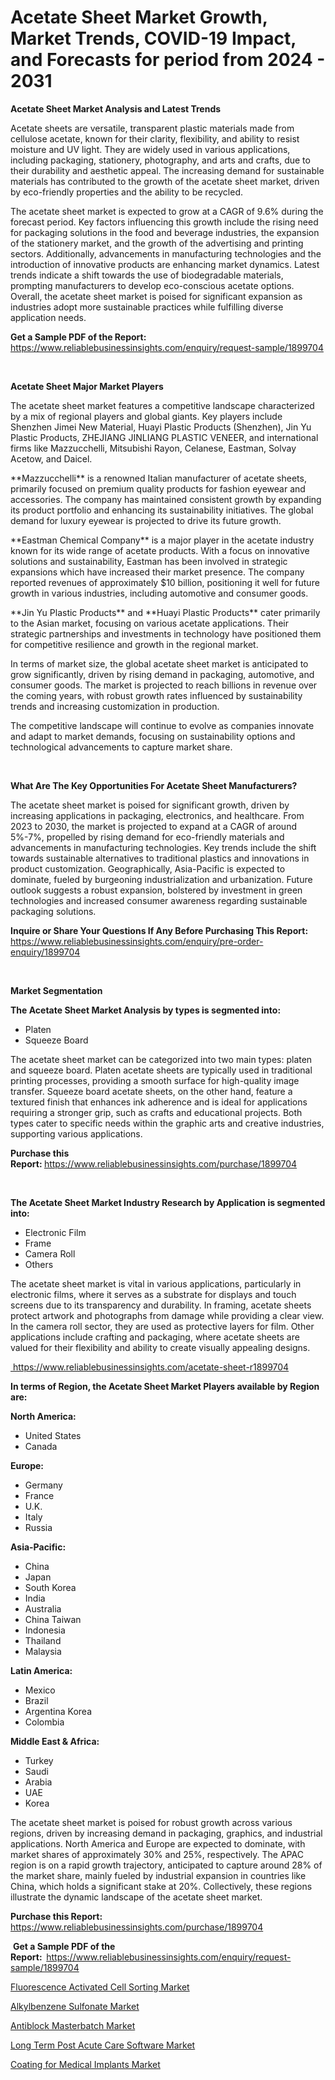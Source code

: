 <p><h1>Acetate Sheet Market Growth, Market Trends, COVID-19 Impact, and Forecasts for period from 2024 - 2031</h1></p><p><strong>Acetate Sheet Market Analysis and Latest Trends</strong></p>
<p><p>Acetate sheets are versatile, transparent plastic materials made from cellulose acetate, known for their clarity, flexibility, and ability to resist moisture and UV light. They are widely used in various applications, including packaging, stationery, photography, and arts and crafts, due to their durability and aesthetic appeal. The increasing demand for sustainable materials has contributed to the growth of the acetate sheet market, driven by eco-friendly properties and the ability to be recycled.</p><p>The acetate sheet market is expected to grow at a CAGR of 9.6% during the forecast period. Key factors influencing this growth include the rising need for packaging solutions in the food and beverage industries, the expansion of the stationery market, and the growth of the advertising and printing sectors. Additionally, advancements in manufacturing technologies and the introduction of innovative products are enhancing market dynamics. Latest trends indicate a shift towards the use of biodegradable materials, prompting manufacturers to develop eco-conscious acetate options. Overall, the acetate sheet market is poised for significant expansion as industries adopt more sustainable practices while fulfilling diverse application needs.</p></p>
<p><strong>Get a Sample PDF of the Report:&nbsp;</strong> <a href="https://www.reliablebusinessinsights.com/enquiry/request-sample/1899704?utm_campaign=1109&utm_medium=2&utm_source=Github&utm_content=ia&utm_term=13112024&utm_id=acetate-sheet">https://www.reliablebusinessinsights.com/enquiry/request-sample/1899704</a></p>
<p>&nbsp;</p>
<p><strong>Acetate Sheet Major Market Players</strong></p>
<p><p>The acetate sheet market features a competitive landscape characterized by a mix of regional players and global giants. Key players include Shenzhen Jimei New Material, Huayi Plastic Products (Shenzhen), Jin Yu Plastic Products, ZHEJIANG JINLIANG PLASTIC VENEER, and international firms like Mazzucchelli, Mitsubishi Rayon, Celanese, Eastman, Solvay Acetow, and Daicel.</p><p>**Mazzucchelli** is a renowned Italian manufacturer of acetate sheets, primarily focused on premium quality products for fashion eyewear and accessories. The company has maintained consistent growth by expanding its product portfolio and enhancing its sustainability initiatives. The global demand for luxury eyewear is projected to drive its future growth.</p><p>**Eastman Chemical Company** is a major player in the acetate industry known for its wide range of acetate products. With a focus on innovative solutions and sustainability, Eastman has been involved in strategic expansions which have increased their market presence. The company reported revenues of approximately $10 billion, positioning it well for future growth in various industries, including automotive and consumer goods.</p><p>**Jin Yu Plastic Products** and **Huayi Plastic Products** cater primarily to the Asian market, focusing on various acetate applications. Their strategic partnerships and investments in technology have positioned them for competitive resilience and growth in the regional market.</p><p>In terms of market size, the global acetate sheet market is anticipated to grow significantly, driven by rising demand in packaging, automotive, and consumer goods. The market is projected to reach billions in revenue over the coming years, with robust growth rates influenced by sustainability trends and increasing customization in production.</p><p>The competitive landscape will continue to evolve as companies innovate and adapt to market demands, focusing on sustainability options and technological advancements to capture market share.</p></p>
<p>&nbsp;</p>
<p><strong>What Are The Key Opportunities For Acetate Sheet Manufacturers?</strong></p>
<p><p>The acetate sheet market is poised for significant growth, driven by increasing applications in packaging, electronics, and healthcare. From 2023 to 2030, the market is projected to expand at a CAGR of around 5%-7%, propelled by rising demand for eco-friendly materials and advancements in manufacturing technologies. Key trends include the shift towards sustainable alternatives to traditional plastics and innovations in product customization. Geographically, Asia-Pacific is expected to dominate, fueled by burgeoning industrialization and urbanization. Future outlook suggests a robust expansion, bolstered by investment in green technologies and increased consumer awareness regarding sustainable packaging solutions.</p></p>
<p><strong>Inquire or Share Your Questions If Any Before Purchasing This Report:</strong> <a href="https://www.reliablebusinessinsights.com/enquiry/pre-order-enquiry/1899704?utm_campaign=1109&utm_medium=2&utm_source=Github&utm_content=ia&utm_term=13112024&utm_id=acetate-sheet">https://www.reliablebusinessinsights.com/enquiry/pre-order-enquiry/1899704</a></p>
<p>&nbsp;</p>
<p><strong>Market Segmentation</strong></p>
<p><strong>The Acetate Sheet Market Analysis by types is segmented into:</strong></p>
<p><ul><li>Platen</li><li>Squeeze Board</li></ul></p>
<p><p>The acetate sheet market can be categorized into two main types: platen and squeeze board. Platen acetate sheets are typically used in traditional printing processes, providing a smooth surface for high-quality image transfer. Squeeze board acetate sheets, on the other hand, feature a textured finish that enhances ink adherence and is ideal for applications requiring a stronger grip, such as crafts and educational projects. Both types cater to specific needs within the graphic arts and creative industries, supporting various applications.</p></p>
<p><strong>Purchase this Report:&nbsp;</strong><a href="https://www.reliablebusinessinsights.com/purchase/1899704?utm_campaign=1109&utm_medium=2&utm_source=Github&utm_content=ia&utm_term=13112024&utm_id=acetate-sheet">https://www.reliablebusinessinsights.com/purchase/1899704</a></p>
<p>&nbsp;</p>
<p><strong>The Acetate Sheet Market Industry Research by Application is segmented into:</strong></p>
<p><ul><li>Electronic Film</li><li>Frame</li><li>Camera Roll</li><li>Others</li></ul></p>
<p><p>The acetate sheet market is vital in various applications, particularly in electronic films, where it serves as a substrate for displays and touch screens due to its transparency and durability. In framing, acetate sheets protect artwork and photographs from damage while providing a clear view. In the camera roll sector, they are used as protective layers for film. Other applications include crafting and packaging, where acetate sheets are valued for their flexibility and ability to create visually appealing designs.</p></p>
<p><a href="https://www.reliablebusinessinsights.com/acetate-sheet-r1899704?utm_campaign=1109&utm_medium=2&utm_source=Github&utm_content=ia&utm_term=13112024&utm_id=acetate-sheet">&nbsp;https://www.reliablebusinessinsights.com/acetate-sheet-r1899704</a></p>
<p><strong>In terms of Region, the Acetate Sheet Market Players available by Region are:</strong></p>
<p>
    <p> <strong> North America: </strong>
        <ul>
            <li>United States</li>
            <li>Canada</li>
        </ul>
        </p> 
    <p> <strong> Europe: </strong>
        <ul>
            <li>Germany</li>
            <li>France</li>
            <li>U.K.</li>
            <li>Italy</li>
            <li>Russia</li>
        </ul>
        </p> 
    <p> <strong> Asia-Pacific: </strong>
        <ul>
            <li>China</li>
            <li>Japan</li>
            <li>South Korea</li>
            <li>India</li>
            <li>Australia</li>
            <li>China Taiwan</li>
            <li>Indonesia</li>
            <li>Thailand</li>
            <li>Malaysia</li>
        </ul>
        </p> 
    <p> <strong> Latin America: </strong>
        <ul>
            <li>Mexico</li>
            <li>Brazil</li>
            <li>Argentina Korea</li>
            <li>Colombia</li>
        </ul>
        </p> 
    <p> <strong> Middle East & Africa: </strong>
        <ul>
            <li>Turkey</li>
            <li>Saudi</li>
            <li>Arabia</li>
            <li>UAE</li>
            <li>Korea</li>
        </ul>
    </p>
    </p>
<p><p>The acetate sheet market is poised for robust growth across various regions, driven by increasing demand in packaging, graphics, and industrial applications. North America and Europe are expected to dominate, with market shares of approximately 30% and 25%, respectively. The APAC region is on a rapid growth trajectory, anticipated to capture around 28% of the market share, mainly fueled by industrial expansion in countries like China, which holds a significant stake at 20%. Collectively, these regions illustrate the dynamic landscape of the acetate sheet market.</p></p>
<p><strong>Purchase this Report: </strong><a href="https://www.reliablebusinessinsights.com/purchase/1899704?utm_campaign=1109&utm_medium=2&utm_source=Github&utm_content=ia&utm_term=13112024&utm_id=acetate-sheet">https://www.reliablebusinessinsights.com/purchase/1899704</a></p>
<p>&nbsp;<strong>Get a Sample PDF of the Report:&nbsp;&nbsp;</strong><a href="https://www.reliablebusinessinsights.com/enquiry/request-sample/1899704?utm_campaign=1109&utm_medium=2&utm_source=Github&utm_content=ia&utm_term=13112024&utm_id=acetate-sheet">https://www.reliablebusinessinsights.com/enquiry/request-sample/1899704</a></p>
<p><strong></strong></p>
<p><p><a href="https://issuu.com/reportprime-2/docs/fluorescence-activated-cell-sorting_dda8bca4a4f310?utm_campaign=1109&utm_medium=2&utm_source=Github&utm_content=ia&utm_term=13112024&utm_id=acetate-sheet">Fluorescence Activated Cell Sorting Market</a></p><p><a href="https://www.linkedin.com/pulse/alkylbenzene-sulfonate-market-size-status-forecast-2024-2031-iojtc?utm_campaign=1109&utm_medium=2&utm_source=Github&utm_content=ia&utm_term=13112024&utm_id=acetate-sheet">Alkylbenzene Sulfonate Market</a></p><p><a href="https://www.linkedin.com/pulse/trends-global-antiblock-masterbatch-market-forecast-analysis-k5bqc?utm_campaign=1109&utm_medium=2&utm_source=Github&utm_content=ia&utm_term=13112024&utm_id=acetate-sheet">Antiblock Masterbatch Market</a></p><p><a href="https://issuu.com/reportprime-2/docs/long-term-post-acute-care-software-_e0fed47e1d47d7?utm_campaign=1109&utm_medium=2&utm_source=Github&utm_content=ia&utm_term=13112024&utm_id=acetate-sheet">Long Term Post Acute Care Software Market</a></p><p><a href="https://github.com/Rekhakhatun65/Market-Research-Report-List-1/blob/main/coating-for-medical-implants-market.md?utm_campaign=1109&utm_medium=2&utm_source=Github&utm_content=ia&utm_term=13112024&utm_id=acetate-sheet">Coating for Medical Implants Market</a></p></p>